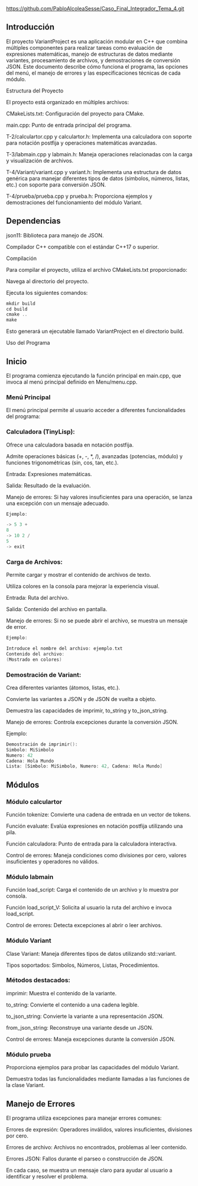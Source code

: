 https://github.com/PabloAlcoleaSesse/Caso_Final_Integrador_Tema_4.git

## Introducción

El proyecto VariantProject es una aplicación modular en C++ que combina múltiples componentes para realizar tareas como evaluación de expresiones matemáticas, manejo de estructuras de datos mediante variantes, procesamiento de archivos, y demostraciones de conversión JSON. Este documento describe cómo funciona el programa, las opciones del menú, el manejo de errores y las especificaciones técnicas de cada módulo.

Estructura del Proyecto

El proyecto está organizado en múltiples archivos:

CMakeLists.txt: Configuración del proyecto para CMake.

main.cpp: Punto de entrada principal del programa.

T-2/calculartor.cpp y calculartor.h: Implementa una calculadora con soporte para notación postfija y operaciones matemáticas avanzadas.

T-3/labmain.cpp y labmain.h: Maneja operaciones relacionadas con la carga y visualización de archivos.

T-4/Variant/variant.cpp y variant.h: Implementa una estructura de datos genérica para manejar diferentes tipos de datos (simbolos, números, listas, etc.) con soporte para conversión JSON.

T-4/prueba/prueba.cpp y prueba.h: Proporciona ejemplos y demostraciones del funcionamiento del módulo Variant.

## Dependencias

json11: Biblioteca para manejo de JSON.

Compilador C++ compatible con el estándar C++17 o superior.

Compilación

Para compilar el proyecto, utiliza el archivo CMakeLists.txt proporcionado:

Navega al directorio del proyecto.

Ejecuta los siguientes comandos:
```cpp
mkdir build
cd build
cmake ..
make
```
Esto generará un ejecutable llamado VariantProject en el directorio build.

Uso del Programa

## Inicio

El programa comienza ejecutando la función principal en main.cpp, que invoca al menú principal definido en Menu/menu.cpp.

### Menú Principal

El menú principal permite al usuario acceder a diferentes funcionalidades del programa:

### Calculadora (TinyLisp):

Ofrece una calculadora basada en notación postfija.

Admite operaciones básicas (+, -, *, /), avanzadas (potencias, módulo) y funciones trigonométricas (sin, cos, tan, etc.).

Entrada: Expresiones matemáticas.

Salida: Resultado de la evaluación.

Manejo de errores: Si hay valores insuficientes para una operación, se lanza una excepción con un mensaje adecuado.
```cpp
Ejemplo:

-> 5 3 +
8
-> 10 2 /
5
-> exit
```
### Carga de Archivos:

Permite cargar y mostrar el contenido de archivos de texto.

Utiliza colores en la consola para mejorar la experiencia visual.

Entrada: Ruta del archivo.

Salida: Contenido del archivo en pantalla.

Manejo de errores: Si no se puede abrir el archivo, se muestra un mensaje de error.
```cpp
Ejemplo:

Introduce el nombre del archivo: ejemplo.txt
Contenido del archivo:
(Mostrado en colores)
```
### Demostración de Variant:

Crea diferentes variantes (átomos, listas, etc.).

Convierte las variantes a JSON y de JSON de vuelta a objeto.

Demuestra las capacidades de imprimir, to_string y to_json_string.

Manejo de errores: Controla excepciones durante la conversión JSON.

Ejemplo:
```cpp
Demostración de imprimir():
Simbolo: MiSimbolo
Numero: 42
Cadena: Hola Mundo
Lista: [Simbolo: MiSimbolo, Numero: 42, Cadena: Hola Mundo]
```
## Módulos

### Módulo calculartor

Función tokenize: Convierte una cadena de entrada en un vector de tokens.

Función evaluate: Evalúa expresiones en notación postfija utilizando una pila.

Función calculadora: Punto de entrada para la calculadora interactiva.

Control de errores: Maneja condiciones como divisiones por cero, valores insuficientes y operadores no válidos.

### Módulo labmain

Función load_script: Carga el contenido de un archivo y lo muestra por consola.

Función load_script_V: Solicita al usuario la ruta del archivo e invoca load_script.

Control de errores: Detecta excepciones al abrir o leer archivos.

### Módulo Variant

Clase Variant: Maneja diferentes tipos de datos utilizando std::variant.

Tipos soportados: Simbolos, Números, Listas, Procedimientos.

### Métodos destacados:

imprimir: Muestra el contenido de la variante.

to_string: Convierte el contenido a una cadena legible.

to_json_string: Convierte la variante a una representación JSON.

from_json_string: Reconstruye una variante desde un JSON.

Control de errores: Maneja excepciones durante la conversión JSON.

### Módulo prueba

Proporciona ejemplos para probar las capacidades del módulo Variant.

Demuestra todas las funcionalidades mediante llamadas a las funciones de la clase Variant.

## Manejo de Errores

El programa utiliza excepciones para manejar errores comunes:

Errores de expresión: Operadores inválidos, valores insuficientes, divisiones por cero.

Errores de archivo: Archivos no encontrados, problemas al leer contenido.

Errores JSON: Fallos durante el parseo o construcción de JSON.

En cada caso, se muestra un mensaje claro para ayudar al usuario a identificar y resolver el problema.
